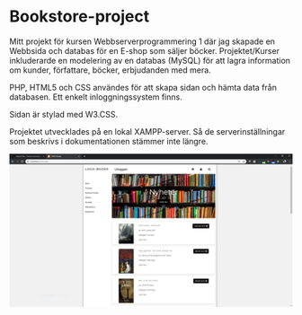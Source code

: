 # Bookstore-project
Mitt projekt för kursen Webbserverprogrammering 1 där jag skapade en Webbsida och databas för en E-shop som säljer böcker.
Projektet/Kurser inkluderarde en modelering av en databas (MySQL) för att lagra information om kunder, författare, böcker, erbjudanden med mera.

PHP, HTML5 och CSS användes för att skapa sidan och hämta data från databasen. Ett enkelt inloggningssystem finns. 

Sidan är stylad med W3.CSS. 

Projektet utvecklades på en lokal XAMPP-server. Så de serverinställningar som beskrivs i dokumentationen stämmer inte längre.

![Front page screen shot](bookstore/frontpage.PNG)
